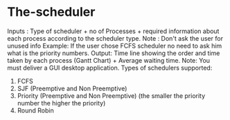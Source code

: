 # The-scheduler
Inputs : Type of scheduler + no of Processes + required information about each process
according to the scheduler type.
Note : Don't ask the user for unused info
Example: If the user chose FCFS scheduler no need to ask him what is the priority
numbers.
Output: Time line showing the order and time taken by each process (Gantt Chart) +
Average waiting time.
Note: You must deliver a GUI desktop application.
Types of schedulers supported:
1. FCFS
2. SJF (Preemptive and Non Preemptive)
3. Priority (Preemptive and Non Preemptive) (the smaller the priority number the
higher the priority)
4. Round Robin
